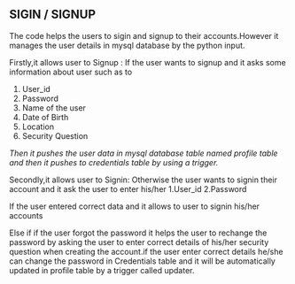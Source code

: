 ## SIGIN / SIGNUP 
The code helps the users to sigin and signup to their accounts.However it manages the user details in mysql database by the python input.

Firstly,it allows user to Signup :
	If the user wants to signup and it asks some information about user such as to  
1. User_id
2. Password
3. Name of the user
4. Date of Birth
5. Location
6. Security Question

<i>Then it pushes the user data in mysql database table named profile table and then it pushes to credentials table by using a trigger.</i>


Secondly,it allows user to Signin:
	Otherwise the user wants to signin their account and it ask the user to enter his/her 
1.User_id
2.Password
 
If the user entered correct data and it allows to user to signin his/her accounts

Else if if the user forgot the password it helps the user to rechange the password by asking the user to enter correct details of his/her security question when creating the account.if the user enter correct details he/she can change the password in Credentials table and it will be automatically updated in profile table by a trigger called updater.
